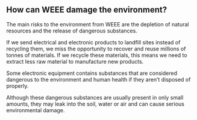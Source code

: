##  How can WEEE damage the environment?

The main risks to the environment from WEEE are the depletion of natural
resources and the release of dangerous substances.

If we send electrical and electronic products to landfill sites instead of
recycling them, we miss the opportunity to recover and reuse millions of
tonnes of materials. If we recycle these materials, this means we need to
extract less raw material to manufacture new products.

Some electronic equipment contains substances that are considered dangerous to
the environment and human health if they aren’t disposed of properly.

Although these dangerous substances are usually present in only small amounts,
they may leak into the soil, water or air and can cause serious environmental
damage.
